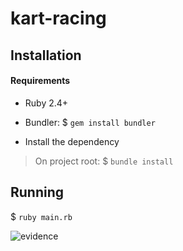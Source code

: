 # kart-racing

## Installation

#### Requirements

* Ruby 2.4+

* Bundler:
$ `gem install bundler`

* Install the dependency
> On project root:
$ `bundle install`

## Running 

$ `ruby main.rb`

![evidence](https://user-images.githubusercontent.com/109092/61595305-d9112100-abcb-11e9-863d-bac2db6ee51f.PNG)
